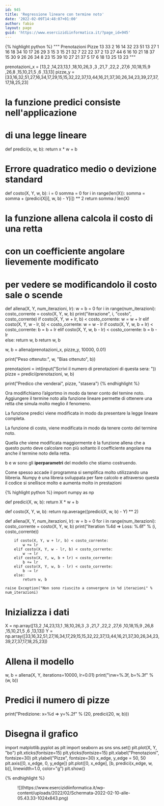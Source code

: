 ```yaml
---
id: 945
title: 'Regressione lineare con termine noto'
date: '2022-02-09T14:48:07+01:00'
author: fabio
layout: page
guid: 'https://www.esercizidiinformatica.it/?page_id=945'
---
```


{% highlight python %}
"""
Prenotazioni  Pizze
13            33
2             16
14            32
23            51
13            27
1             16
18            34
10            17
26            29
3             15
3             15
21            32
7             22
22            37
2             13
27            44
6             16
10            21
18            37
15            30
9             26
26            34
8             23
15            39
10            27
21            37
5             17
6             18
13            25
13            23
"""



prenotazioni_x = [13,2 ,14,23,13,1 ,18,10,26,3 ,3 ,21,7 ,22,2 ,27,6 ,10,18,15,9 ,26,8 ,15,10,21,5 ,6 ,13,13]
pizze_y = [33,16,32,51,27,16,34,17,29,15,15,32,22,37,13,44,16,21,37,30,26,34,23,39,27,37,17,18,25,23]

# la funzione predici consiste nell'applicazione
# di una legge lineare
def predici(x, w, b):
    return x * w + b

# Errore quadratico medio o devizione standard
def costo(X, Y, w, b):
    i = 0
    somma = 0
    for i in range(len(X)):
        somma = somma + (predici(X[i], w, b) - Y[i]) ** 2
    return somma / len(X)
    
# la funzione allena calcola il costo di una retta
# con un coefficiente angolare lievemente modificato
# per vedere se modificandolo il costo sale o scende
def allena(X, Y, num_iterazioni, lr):
    w = b = 0
    for i in range(num_iterazioni):
        costo_corrente = costo(X, Y, w, b)
        print("iterazione", i, "costo", costo_corrente)
        if costo(X, Y, w + lr, b) < costo_corrente:
            w = w + lr
        elif costo(X, Y, w - lr, b) < costo_corrente:
            w = w - lr
        if costo(X, Y, w, b + lr) < costo_corrente:
            b = b + lr
        elif costo(X, Y, w, b - lr) < costo_corrente:
            b = b - lr         
        else:
            return w, b
    return w, b


w, b = allena(prenotazioni_x, pizze_y, 10000, 0.01)

print("Peso ottenuto:", w, "Bias ottenuto", b))

prenotazioni = int(input("Scrivi il numero di prenotazioni di questa sera: "))
pizze = predici(prenotazioni, w, b)

print("Predico che venderai", pizze, "stasera")
{% endhighlight %}

</div>Ora modifichiamo l’algortmo in modo da tener conto del temine noto. Aggiungere il termine noto alla funzione lineare permette di ottenere una retta che simula molto meglio il fenomeno.

La funzione predici viene modificata in modo da presentare la legge lineare completa.

La funzione di costo, viene modificata in modo da tenere conto del termine noto.

Quella che viene modificata maggiormente è la funzione allena che a questo punto deve calcolare non più soltanto il coefficiente angolare ma anche il termine noto della retta.

b e w sono gli **iperparametri** del modello che stiamo costruendo.

Come spesso accade il programma si semplifica molto utilizzando una liibreria. Numpy è una librera sviluppata per fare calcolo e attraverso questa il codice si snellisce molto e aumenta molto in prestazioni

{% highlight python %}
import numpy as np


def predici(X, w, b):
    return X * w + b


def costo(X, Y, w, b):
    return np.average((predici(X, w, b) - Y) ** 2)


def allena(X, Y, num_iterazioni, lr):
    w = b = 0
    for i in range(num_iterazioni):
        costo_corrente = costo(X, Y, w, b)
        print("Iteration %4d => Loss: %.6f" % (i, costo_corrente))

        if costo(X, Y, w + lr, b) < costo_corrente:
            w += lr
        elif costo(X, Y, w - lr, b) < costo_corrente:
            w -= lr
        elif costo(X, Y, w, b + lr) < costo_corrente:
            b += lr
        elif costo(X, Y, w, b - lr) < costo_corrente:
            b -= lr
        else:
            return w, b

    raise Exception("Non sono riuscito a convergere in %d iterazioni" % num_iterazioni)


# Inizializza i dati
X = np.array([13,2 ,14,23,13,1 ,18,10,26,3 ,3 ,21,7 ,22,2 ,27,6 ,10,18,15,9 ,26,8 ,15,10,21,5 ,6 ,13,13])
Y = np.array([33,16,32,51,27,16,34,17,29,15,15,32,22,37,13,44,16,21,37,30,26,34,23,39,27,37,17,18,25,23])

# Allena il modello
w, b = allena(X, Y, iterations=10000, lr=0.01)
print("\nw=%.3f, b=%.3f" % (w, b))

# Predici il numero di pizze
print("Predizione: x=%d => y=%.2f" % (20, predici(20, w, b)))

# Disegna il grafico
import matplotlib.pyplot as plt
import seaborn as sns
sns.set()
plt.plot(X, Y, "bo")
plt.xticks(fontsize=15)
plt.yticks(fontsize=15)
plt.xlabel("Prenotazioni", fontsize=30)
plt.ylabel("Pizze", fontsize=30)
x_edge, y_edge = 50, 50
plt.axis([0, x_edge, 0, y_edge])
plt.plot([0, x_edge], [b, predici(x_edge, w, b)], linewidth=1.0, color="g")
plt.show()


{% endhighlight %}

</div><figure class="wp-block-image size-large">![](https://www.esercizidiinformatica.it/wp-content/uploads/2022/02/Schermata-2022-02-10-alle-05.43.33-1024x843.png)</figure>